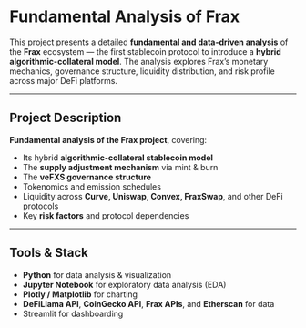 # Fundamental Analysis of Frax

This project presents a detailed **fundamental and data-driven analysis** of the **Frax** ecosystem — the first stablecoin protocol to introduce a **hybrid algorithmic-collateral model**. The analysis explores Frax’s monetary mechanics, governance structure, liquidity distribution, and risk profile across major DeFi platforms.

---

## Project Description

**Fundamental analysis of the Frax project**, covering:

- Its hybrid **algorithmic-collateral stablecoin model**
- The **supply adjustment mechanism** via mint & burn
- The **veFXS governance structure**
- Tokenomics and emission schedules
- Liquidity across **Curve, Uniswap, Convex, FraxSwap**, and other DeFi protocols
- Key **risk factors** and protocol dependencies

---

## Tools & Stack

- **Python** for data analysis & visualization  
- **Jupyter Notebook** for exploratory data analysis (EDA)  
- **Plotly / Matplotlib** for charting  
- **DeFiLlama API**, **CoinGecko API**, **Frax APIs**, and **Etherscan** for data  
- Streamlit for dashboarding

